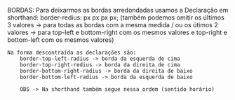 BORDAS:
    Para deixarmos as bordas arredondadas usamos a Declaração em shorthand:
        border-redius: px px px px; (também podemos omitir os últimos 3 valores -> para todas as bordas com a mesma medida / ou os útimos 2 valores -> para top-left e bottom-right com os mesmos valores e top-right e bottom-left com os mesmos valores)

    Na forma descontraída as declarações são:
        border-top-left-radius -> borda da esquerda de cima
        border-top-right-redius -> borda da direita de cima
        border-bottom-right-radius -> borda da direita de baixo
        border-bottom-left-radius -> borda da esquerda de baixo

        OBS -> Na shorthand também segue nessa ordem (sentido horário)
